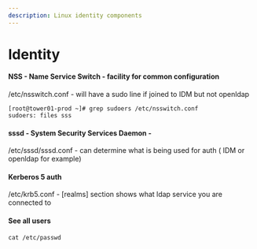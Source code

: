 ```yaml
---
description: Linux identity components
---
```


# Identity

#### NSS - Name Service Switch - facility for common configuration 

/etc/nsswitch.conf - will have a sudo line if joined to IDM but not openldap

```text
[root@tower01-prod ~]# grep sudoers /etc/nsswitch.conf
sudoers: files sss
```

#### sssd - System Security Services Daemon - 

/etc/sssd/sssd.conf - can determine what is being used for auth \( IDM or openldap for example\)

#### Kerberos 5 auth

/etc/krb5.conf - \[realms\] section shows what ldap service you are connected to

#### See all users

```text
cat /etc/passwd
```

